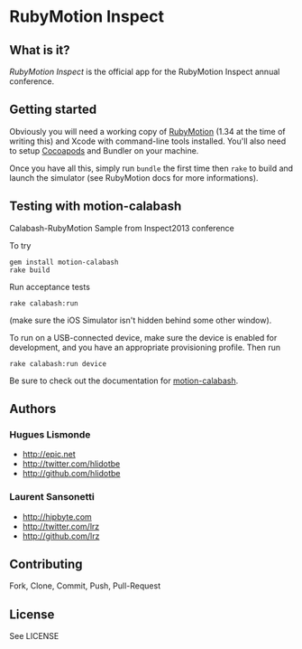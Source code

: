 # RubyMotion Inspect

## What is it?

*RubyMotion Inspect* is the official app for the RubyMotion Inspect annual
conference.

## Getting started

Obviously you will need a working copy of [RubyMotion](http://rubymotion.com)
(1.34 at the time of writing this) and Xcode with command-line tools installed.
You'll also need to setup [Cocoapods](http://cocoapods.org/) and Bundler on
your machine.

Once you have all this, simply run `bundle` the first time then `rake` to build
and launch the simulator (see RubyMotion docs for more informations).

## Testing with motion-calabash

Calabash-RubyMotion Sample from Inspect2013 conference

To try

    gem install motion-calabash
    rake build

Run acceptance tests

    rake calabash:run

(make sure the iOS Simulator isn't hidden behind some other window).

To run on a USB-connected device, make sure the device is enabled for development, and you have an appropriate provisioning profile. Then run

    rake calabash:run device

Be sure to check out the documentation for [motion-calabash](https://github.com/calabash/motion-calabash).


## Authors

### Hugues Lismonde

* http://epic.net
* http://twitter.com/hlidotbe
* http://github.com/hlidotbe

### Laurent Sansonetti

* http://hipbyte.com
* http://twitter.com/lrz
* http://github.com/lrz

## Contributing

Fork, Clone, Commit, Push, Pull-Request

## License

See LICENSE
